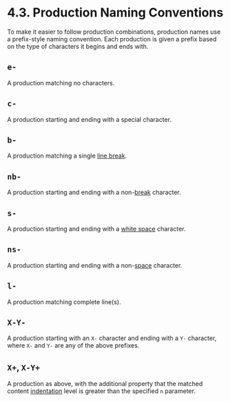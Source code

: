 # 4.3. Production Naming Conventions

To make it easier to follow production combinations, production names use a prefix-style naming convention. Each production is given a prefix based on the type of characters it begins and ends with.

## `e-`

A production matching no characters.

## `c-`

A production starting and ending with a special character.

## `b-`

A production matching a single [line break](https://yaml.org/spec/1.2.2/#line-break-characters).

## `nb-`

A production starting and ending with a non-[break](https://yaml.org/spec/1.2.2/#line-break-characters) character.

## `s-`

A production starting and ending with a [white space](https://yaml.org/spec/1.2.2/#white-space-characters) character.

## `ns-`

A production starting and ending with a non-[space](https://yaml.org/spec/1.2.2/#white-space-characters) character.

## `l-`

A production matching complete line(s).

## `X-Y-`

A production starting with an `X-` character and ending with a `Y-` character, where `X-` and `Y-` are any of the above prefixes.

## `X+`, `X-Y+`

A production as above, with the additional property that the matched content [indentation](https://yaml.org/spec/1.2.2/#indentation-spaces) level is greater than the specified `n` parameter.